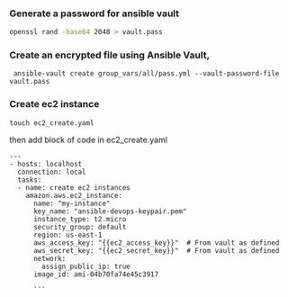 ### Generate a password for ansible vault
```bash
openssl rand -base64 2048 > vault.pass 
```

### Create an encrypted file using Ansible Vault,

```
 ansible-vault create group_vars/all/pass.yml --vault-password-file vault.pass 
```
### Create ec2 instance 
```
touch ec2_create.yaml
```
then add block of code in ec2_create.yaml
```
---
- hosts: localhost
  connection: local
  tasks:
  - name: create ec2 instances
    amazon.aws.ec2_instance:
      name: "my-instance"
      key_name: "ansible-devops-keypair.pem"
      instance_type: t2.micro
      security_group: default
      region: us-east-1
      aws_access_key: "{{ec2_access_key}}"  # From vault as defined
      aws_secret_key: "{{ec2_secret_key}}"  # From vault as defined      
      network:
        assign_public_ip: true
      image_id: ami-04b70fa74e45c3917

      ```